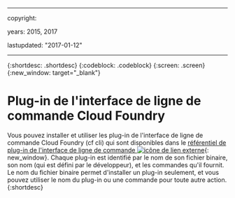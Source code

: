 ﻿---



copyright:

  years: 2015, 2017

lastupdated: "2017-01-12"

---

{:shortdesc: .shortdesc}
{:codeblock: .codeblock}
{:screen: .screen}
{:new_window: target="_blank"}

# Plug-in de l'interface de ligne de commande Cloud Foundry

Vous pouvez installer et utiliser les plug-in de l'interface de ligne de commande Cloud Foundry (cf cli) qui sont disponibles dans le [référentiel de plug-in de l'interface de ligne de commande ![icône de lien externe](../icons/launch-glyph.svg)](http://plugins.ng.bluemix.net/){: new_window}. Chaque plug-in est identifié par le nom de son fichier binaire, son nom (qui est défini par le développeur), et les commandes qu'il fournit. Le nom du fichier binaire permet d'installer un plug-in seulement, et vous pouvez utiliser le nom du plug-in ou une commande pour toute autre action.
{:shortdesc}
